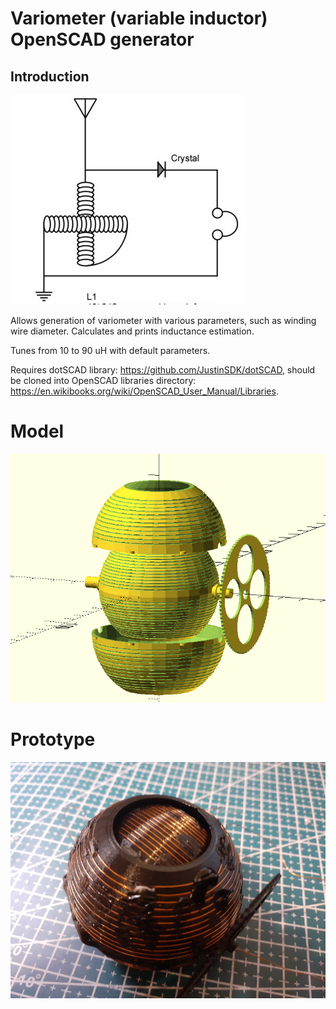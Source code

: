 # Variometer (variable inductor) OpenSCAD generator

## Introduction
![alt text](images/schematics.png)

Allows generation of variometer with various parameters, such as winding wire diameter. Calculates and prints inductance estimation.

Tunes from 10 to 90 uH with default parameters.

Requires dotSCAD library: https://github.com/JustinSDK/dotSCAD, should be cloned into OpenSCAD libraries directory: https://en.wikibooks.org/wiki/OpenSCAD_User_Manual/Libraries. 

# Model 
![alt text](images/full.png)

# Prototype
![alt text](images/printed2.png)
